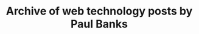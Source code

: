 ---
title: Archive of web technology posts by Paul Banks
template: blog_archive.mu
layout_content_class: archive
---